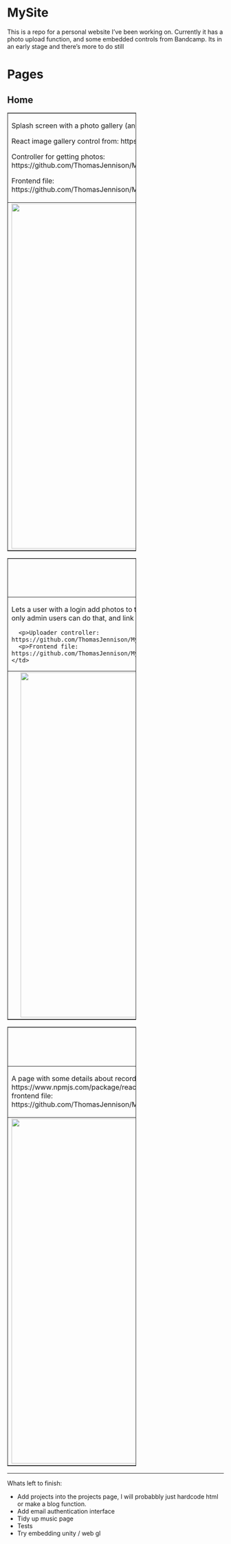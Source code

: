 # MySite
This is a repo for a personal website I’ve been working on.
Currently it has a photo upload function, and some embedded controls from Bandcamp.
Its in an early stage and there’s more to do still

<h1>Pages</h1>
<table border="1" style="width:300px;">
  <tr>
    <h2>Home</h1>
    </td>
  </tr>
  <tr>
    <td>
      <p>Splash screen with a photo gallery (and a weird self portrait I made lol)</p>
      <p>React image gallery control from: https://www.npmjs.com/package/react-grid-gallery</p>
      <p>Controller for getting photos: https://github.com/ThomasJennison/MySite/blob/master/MySite/Controllers/PhotoViewerController.cs</p>
      <p>Frontend file: https://github.com/ThomasJennison/MySite/blob/master/MySite/ClientApp/src/components/Home.js </p>
    </td>
  </tr>
  <tr>
    <td align="center">
        <img src="https://user-images.githubusercontent.com/7981120/135156346-56c90993-62ed-4acb-bd1d-b871931404f4.gif" alt="Home page gif" style="width:800;height:800px;"> 
        <span>
    </td>
  <tr>
</table>
    
<table border="1" style="width:300px;">
  <tr>
    <td align="center">
    <h2>Photo Upload</h1>
    </td>
  </tr>
  <tr>
    <td>
      <p>Lets a user with a login add photos to the main screen. more work to be done here still… need to lock it out so only admin users can do that, and link up the on-screen input’s for photo data</p>
      
      <p>Uploader controller: https://github.com/ThomasJennison/MySite/blob/master/MySite/Controllers/UploaderController.cs</p>
      <p>Frontend file: https://github.com/ThomasJennison/MySite/blob/master/MySite/ClientApp/src/components/PhotosAdmin.js</p>
    </td>
  </tr>
  <tr>
    <td align="center">
        <img src="https://user-images.githubusercontent.com/7981120/135161299-97fa15e9-307e-4788-b39b-055ba5fcdecc.gif" alt="Photo upload gif" style="width:800;height:800px;"> 
        <span>
    </td>
  <tr>
</table>
    
<table border="1" style="width:300px;">
  <tr>
    <td align="center">
    <h2>Music</h1>
    </td>
  </tr>
  <tr>
    <td>
      <p>A page with some details about recordings, used React Bandcamp control (Bandcamp Player from https://www.npmjs.com/package/react-bandcamp) <br/>
         frontend file: https://github.com/ThomasJennison/MySite/blob/master/MySite/ClientApp/src/components/Music.js</p>
    </td>
  </tr>
  <tr>
    <td align="center">
        <img src="https://user-images.githubusercontent.com/7981120/135157500-a913febb-16e4-476a-8f0a-35aa219cf33c.gif" alt="Music Page Gif" style="width:800;height:800px;"> 
        <span>
    </td>
  <tr>
</table>

--------------------------------------------------------------------------------------------------------
    
Whats left to finish:
- Add projects into the projects page, I will probabbly just hardcode html or make a blog function.
- Add email authentication interface 
- Tidy up music page
- Tests
- Try embedding unity / web gl


